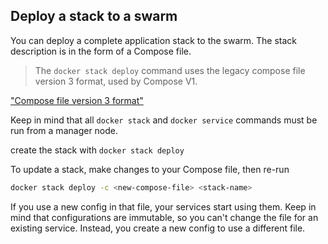 ## Deploy a stack to a swarm
You can deploy a complete application stack to the swarm. The stack 
description is in the form of a Compose file.

> The `docker stack deploy` command uses the legacy compose file version 3 
format, used by Compose V1.

["Compose file version 3 format"](https://github.com/docker/compose/tree/v1/docs)

Keep in mind that all `docker stack` and `docker service` commands must be 
run from a manager node.

create the stack with `docker stack deploy`

To update a stack, make changes to your Compose file, then re-run 

```bash
docker stack deploy -c <new-compose-file> <stack-name>
```

If you use a new config in that file, your services start using them. Keep 
in mind that configurations are immutable, so you can't change the file for
an existing service. Instead, you create a new config to use a different 
file.

